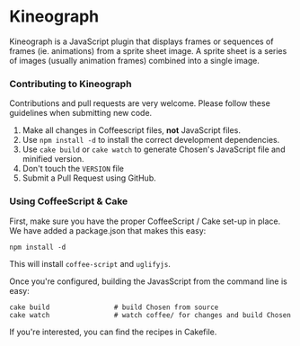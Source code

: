 # Kineograph

Kineograph is a JavaScript plugin that displays frames or sequences of frames (ie. animations) from a sprite sheet image. A sprite sheet is a series of images (usually animation frames) combined into a single image.

### Contributing to Kineograph

Contributions and pull requests are very welcome. Please follow these guidelines when submitting new code.

1. Make all changes in Coffeescript files, **not** JavaScript files.
2. Use `npm install -d` to install the correct development dependencies.
3. Use `cake build` or `cake watch` to generate Chosen's JavaScript file and minified version.
4. Don't touch the `VERSION` file
5. Submit a Pull Request using GitHub.

### Using CoffeeScript & Cake

First, make sure you have the proper CoffeeScript / Cake set-up in place. We have added a package.json that makes this easy:

```
npm install -d
```

This will install `coffee-script` and `uglifyjs`.

Once you're configured, building the JavasScript from the command line is easy:

    cake build                # build Chosen from source
    cake watch                # watch coffee/ for changes and build Chosen
    
If you're interested, you can find the recipes in Cakefile.